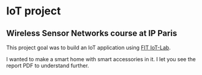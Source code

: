 # IoT project
## Wireless Sensor Networks course at IP Paris

This project goal was to build an IoT application using [FIT IoT-Lab](https://www.iot-lab.info/).

I wanted to make a smart home with smart accessories in it. I let you see the report PDF to understand further.
